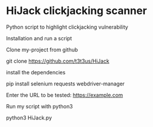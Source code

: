 # HiJack clickjacking scanner

Python script to highlight clickjacking vulnerability

Installation and run a script

Clone my-project from github

git clone https://github.com/t3t3us/HiJack

install the dependencies

pip install selenium requests webdriver-manager

Enter the URL to be tested: https://example.com

Run my script with python3

python3 HiJack.py


